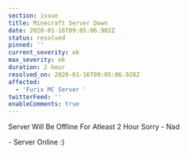 ```yaml
---
section: issue
title: Minecraft Server Down
date: 2020-01-16T09:05:06.902Z
status: resolved
pinned: ''
current_severity: ok
max_severity: ok
duration: 2 hour
resolved_on: 2020-01-16T09:05:06.928Z
affected:
  - 'Furix MC Server '
twitterFeed: ''
enableComments: true
---
```

Server Will Be Offline For Atleast 2 Hour Sorry - Nad

\- Server Online :)
